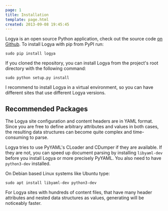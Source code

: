 ```yaml
---
page: 1
title: Installation
template: page.html
created: 2013-09-08 19:45:45
---
```

Logya is an open source Python application, check out the source code [on Github](https://github.com/yaph/logya). To install Logya with pip from PyPI run:

    sudo pip install logya

If you cloned the repository, you can install Logya from the project's root directory with the following command:

    sudo python setup.py install

I recommend to install Logya in a virtual environment, so you can have different sites that use different Logya versions.

## Recommended Packages

The Logya site configuration and content headers are in YAML format. Since you are free to define arbitrary attributes and values in both cases, the resulting data structures can become quite complex and time-consuming to parse.

Logya tries to use PyYAML's CLoader and CDumper if they are available. If they are not, you can speed up document parsing by installing `libyaml-dev` before you install Logya or more precisely PyYAML. You also need to have `python3-dev` installed.

On Debian based Linux systems like Ubuntu type:

    sudo apt install libyaml-dev python3-dev

For Logya sites with hundreds of content files, that have many header attributes and nested data structures as values, generating will be noticeably faster.
